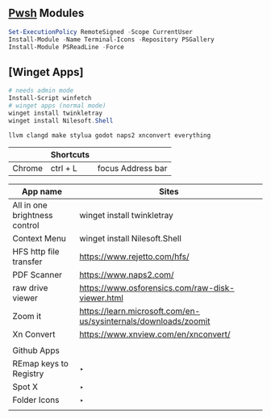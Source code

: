 ## [Pwsh](https://learn.microsoft.com/en-us/powershell/scripting/install/installing-powershell-on-windows?view=powershell-7.3#msi) Modules
```ps1
Set-ExecutionPolicy RemoteSigned -Scope CurrentUser
Install-Module -Name Terminal-Icons -Repository PSGallery
Install-Module PSReadLine -Force
```

## [Winget Apps]
```ps1
# needs admin mode
Install-Script winfetch
# winget apps (normal mode)
winget install twinkletray
winget install Nilesoft.Shell


```
```
llvm clangd make stylua godot naps2 xnconvert everything
```

|  | Shortcuts |  |
| --- | --- | --- |
| Chrome | ctrl + L | focus Address bar |

| App name | Sites |
| --- | --- |
| All in one brightness control | winget install twinkletray |
| Context Menu  | winget install Nilesoft.Shell |
| HFS http file transfer | https://www.rejetto.com/hfs/ |
| PDF Scanner | https://www.naps2.com/ |
| raw drive viewer | https://www.osforensics.com/raw-disk-viewer.html |
| Zoom it | https://learn.microsoft.com/en-us/sysinternals/downloads/zoomit |
| Xn Convert | https://www.xnview.com/en/xnconvert/ |
|  |  |
| Github Apps |  |
| REmap keys to Registry | ‣ |
| Spot X | ‣ |
| Folder Icons | ‣ |
|  |  |



